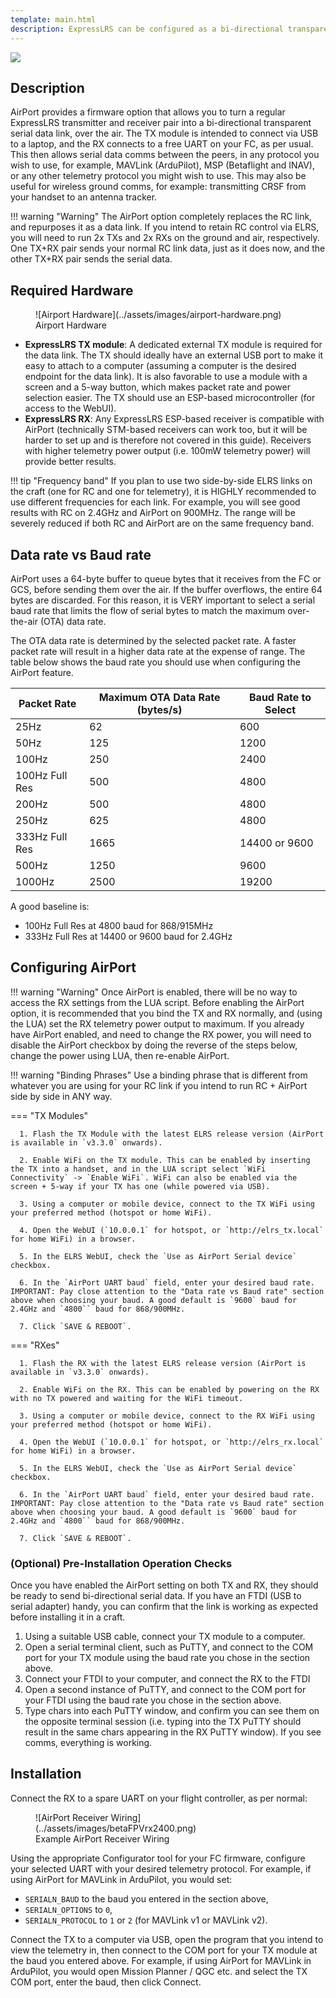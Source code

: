 ```yaml
---
template: main.html
description: ExpressLRS can be configured as a bi-directional transparent serial data link, over the air.
---
```


<img src="https://raw.githubusercontent.com/ExpressLRS/ExpressLRS-Hardware/master/img/software.png">

## Description

AirPort provides a firmware option that allows you to turn a regular ExpressLRS transmitter and receiver pair into a bi-directional transparent serial data link, over the air.
The TX module is intended to connect via USB to a laptop, and the RX connects to a free UART on your FC, as per usual. This then allows serial data comms between the peers, in any protocol you wish to use, for example, MAVLink (ArduPilot), MSP (Betaflight and INAV), or any other telemetry protocol you might wish to use. This may also be useful for wireless ground comms, for example: transmitting CRSF from your handset to an antenna tracker.

!!! warning "Warning"
    The AirPort option completely replaces the RC link, and repurposes it as a data link. If you intend to retain RC control via ELRS, you will need to run 2x TXs and 2x RXs on the ground and air, respectively. One TX+RX pair sends your normal RC link data, just as it does now, and the other TX+RX pair sends the serial data.

## Required Hardware

<figure markdown>
![Airport Hardware](../assets/images/airport-hardware.png)
<figcaption>Airport Hardware</figcaption>
</figure>

* **ExpressLRS TX module**: A dedicated external TX module is required for the data link. The TX should ideally have an external USB port to make it easy to attach to a computer (assuming a computer is the desired endpoint for the data link). It is also favorable to use a module with a screen and a 5-way button, which makes packet rate and power selection easier. The TX should use an ESP-based microcontroller (for access to the WebUI).
* **ExpressLRS RX**: Any ExpressLRS ESP-based receiver is compatible with AirPort (technically STM-based receivers can work too, but it will be harder to set up and is therefore not covered in this guide). Receivers with higher telemetry power output (i.e. 100mW telemetry power) will provide better results.

!!! tip "Frequency band" 
      If you plan to use two side-by-side ELRS links on the craft (one for RC and one for telemetry), it is HIGHLY recommended to use different frequencies for each link. For example, you will see good results with RC on 2.4GHz and AirPort on 900MHz. The range will be severely reduced if both RC and AirPort are on the same frequency band.

## Data rate vs Baud rate

AirPort uses a 64-byte buffer to queue bytes that it receives from the FC or GCS, before sending them over the air. If the buffer overflows, the entire 64 bytes are discarded. For this reason, it is VERY important to select a serial baud rate that limits the flow of serial bytes to match the maximum over-the-air (OTA) data rate.

The OTA data rate is determined by the selected packet rate. A faster packet rate will result in a higher data rate at the expense of range. The table below shows the baud rate you should use when configuring the AirPort feature.

| Packet Rate | Maximum OTA Data Rate (bytes/s) | Baud Rate to Select |
|---|---|---|
| 25Hz | 62 | 600 |
| 50Hz | 125 | 1200 |
| 100Hz | 250 | 2400 |
| 100Hz Full Res | 500 | 4800 |
| 200Hz | 500 | 4800 |
| 250Hz | 625 | 4800 |
| 333Hz Full Res | 1665 | 14400 or 9600 |
| 500Hz | 1250 | 9600 |
| 1000Hz | 2500 | 19200 |

A good baseline is:

  * 100Hz Full Res at 4800 baud for 868/915MHz
  * 333Hz Full Res at 14400 or 9600 baud for 2.4GHz

## Configuring AirPort

!!! warning "Warning"
    Once AirPort is enabled, there will be no way to access the RX settings from the LUA script. Before enabling the AirPort option, it is recommended that you bind the TX and RX normally, and (using the LUA) set the RX telemetry power output to maximum. If you already have AirPort enabled, and need to change the RX power, you will need to disable the AirPort checkbox by doing the reverse of the steps below, change the power using LUA, then re-enable AirPort.

!!! warning "Binding Phrases"
    Use a binding phrase that is different from whatever you are using for your RC link if you intend to run RC + AirPort side by side in ANY way.


=== "TX Modules"

      1. Flash the TX Module with the latest ELRS release version (AirPort is available in `v3.3.0` onwards). 

      2. Enable WiFi on the TX module. This can be enabled by inserting the TX into a handset, and in the LUA script select `WiFi Connectivity` -> `Enable WiFi`. WiFi can also be enabled via the screen + 5-way if your TX has one (while powered via USB).

      3. Using a computer or mobile device, connect to the TX WiFi using your preferred method (hotspot or home WiFi).

      4. Open the WebUI (`10.0.0.1` for hotspot, or `http://elrs_tx.local` for home WiFi) in a browser.

      5. In the ELRS WebUI, check the `Use as AirPort Serial device` checkbox.

      6. In the `AirPort UART baud` field, enter your desired baud rate. IMPORTANT: Pay close attention to the "Data rate vs Baud rate" section above when choosing your baud. A good default is `9600` baud for 2.4GHz and `4800`` baud for 868/900MHz.

      7. Click `SAVE & REBOOT`.

=== "RXes"

      1. Flash the RX with the latest ELRS release version (AirPort is available in `v3.3.0` onwards). 

      2. Enable WiFi on the RX. This can be enabled by powering on the RX with no TX powered and waiting for the WiFi timeout.

      3. Using a computer or mobile device, connect to the RX WiFi using your preferred method (hotspot or home WiFi).

      4. Open the WebUI (`10.0.0.1` for hotspot, or `http://elrs_rx.local` for home WiFi) in a browser.

      5. In the ELRS WebUI, check the `Use as AirPort Serial device` checkbox.

      6. In the `AirPort UART baud` field, enter your desired baud rate. IMPORTANT: Pay close attention to the "Data rate vs Baud rate" section above when choosing your baud. A good default is `9600` baud for 2.4GHz and `4800`` baud for 868/900MHz.

      7. Click `SAVE & REBOOT`.

### (Optional) Pre-Installation Operation Checks

Once you have enabled the AirPort setting on both TX and RX, they should be ready to send bi-directional serial data. If you have an FTDI (USB to serial adapter) handy, you can confirm that the link is working as expected before installing it in a craft.

1. Using a suitable USB cable, connect your TX module to a computer.
2. Open a serial terminal client, such as PuTTY, and connect to the COM port for your TX module using the baud rate you chose in the section above.
3. Connect your FTDI to your computer, and connect the RX to the FTDI
4. Open a second instance of PuTTY, and connect to the COM port for your FTDI using the baud rate you chose in the section above.
5. Type chars into each PuTTY window, and confirm you can see them on the opposite terminal session (i.e. typing into the TX PuTTY should result in the same chars appearing in the RX PuTTY window). If you see comms, everything is working.

## Installation

Connect the RX to a spare UART on your flight controller, as per normal:

<figure markdown>
![AirPort Receiver Wiring](../assets/images/betaFPVrx2400.png)
<figcaption>Example AirPort Receiver Wiring</figcaption>
</figure>

Using the appropriate Configurator tool for your FC firmware, configure your selected UART with your desired telemetry protocol. For example, if using AirPort for MAVLink in ArduPilot, you would set:

* `SERIALN_BAUD` to the baud you entered in the section above,
* `SERIALN_OPTIONS` to `0`,
* `SERIALN_PROTOCOL` to `1` or `2` (for MAVLink v1 or MAVLink v2).

Connect the TX to a computer via USB, open the program that you intend to view the telemetry in, then connect to the COM port for your TX module at the baud you entered above. For example, if using AirPort for MAVLink in ArduPilot, you would open Mission Planner / QGC etc. and select the TX COM port, enter the baud, then click Connect.
